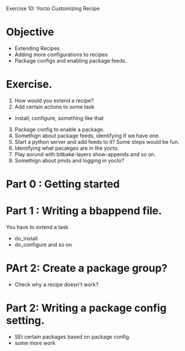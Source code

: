 Exercise 10: Yocto Customizing Recipe
# Objective
* Extending Recipes
* Adding more configurations to recipes
* Package configs and enabling package feeds.

# Exercise.

1. How would you extend a recipe?
2. Add certain actions to some task
- install, configure, something like that

3. Package config to enable a package.
4. Somethign about package feeds, identifying if we have one.
5. Start a python server and add feeds to it? Some steps would be fun.
6. Identifying what pacakges are in the yocto.
7. Play aorund with bitbake-layers show-appends and so on.
8. Somethign about pmds and logging in yocto?



# Part 0 : Getting started
# Part 1 : Writing a bbappend file.
You have to extend a task 
 - do_install
 - do_configure and so on




# PArt 2: Create a package group?
* Check why a recipe doesn't work?
# Part 2: Writing a package config setting.




- SEt certain packages based on package config.
- some more work







